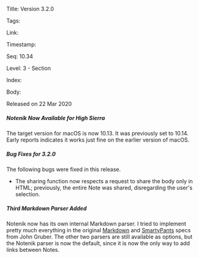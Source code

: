Title: Version 3.2.0 

Tags:  

Link: 

Timestamp:  

Seq: 10.34 

Level: 3 - Section 

Index:  

Body: 

Released on 22 Mar 2020
 
##### Notenik Now Available for High Sierra

The target version for macOS is now 10.13. It was previously set to 10.14. Early reports indicates it works just fine on the earlier version of macOS. 

 
##### Bug Fixes for 3.2.0

The following bugs were fixed in this release. 

- The sharing function now respects a request to share the body only in HTML; previously, the entire Note was shared, disregarding the user's selection.
 
##### Third Markdown Parser Added

Notenik now has its own internal Markdown parser. I tried to implement pretty much everything in the original [Markdown][md] and [SmartyPants][sp] specs from John Gruber. The other two parsers are still available as options, but the Notenik parser is now the default, since it is now the only way to add links between Notes. 

[md]: https://daringfireball.net/projects/markdown/
[sp]: https://daringfireball.net/projects/smartypants/
